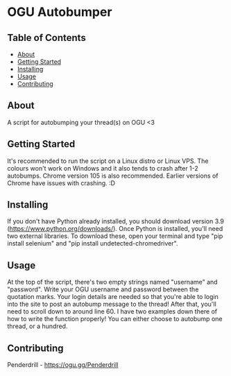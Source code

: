
# OGU Autobumper 

## Table of Contents

- [About](#about)
- [Getting Started](#getting_started)
- [Installing](#installing)
- [Usage](#usage)
- [Contributing](#contributing)

## About
A script for autobumping your thread(s) on OGU <3

## Getting Started
It's recommended to run the script on a Linux distro or Linux VPS. The colours won't work on Windows and it also tends to crash after 1-2 autobumps.
Chrome version 105 is also recommended. Earlier versions of Chrome have issues with crashing. :D 

## Installing
If you don't have Python already installed, you should download version 3.9 (https://www.python.org/downloads/). Once Python is installed, you'll need two external libraries. To download these, open your terminal and type "pip install selenium" and "pip install undetected-chromedriver". 

## Usage
At the top of the script, there's two empty strings named "username" and "password". Write your OGU username and password between the quotation marks. Your login details are needed so that you're able to login into the site to post an autobump message to the thread! After that, you'll need to scroll down to around line 60. I have two examples down there of how to write the function properly! You can either choose to autobump one thread, or a hundred. 

## Contributing
Penderdrill - https://ogu.gg/Penderdrill
